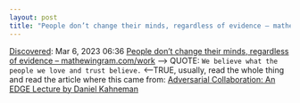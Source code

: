 ```yaml
---
layout: post
title: "People don’t change their minds, regardless of evidence – mathewingram.com/work"
---
```

[Discovered](http://rolandtanglao.com/2020/07/29/p1-blogthis-checkvist-list-links-to-blog/): Mar 6, 2023 06:36 [People don’t change their minds, regardless of evidence – mathewingram.com/work](https://mathewingram.com/work/index.php/2023/03/05/people-dont-change-their-minds-regardless-of-evidence/) --> QUOTE: `We believe what the people we love and trust believe.` <--TRUE, usually, read the whole thing and read the article where this came from: [Adversarial Collaboration: An EDGE Lecture by Daniel Kahneman](https://www.edge.org/adversarial-collaboration-daniel-kahneman)
